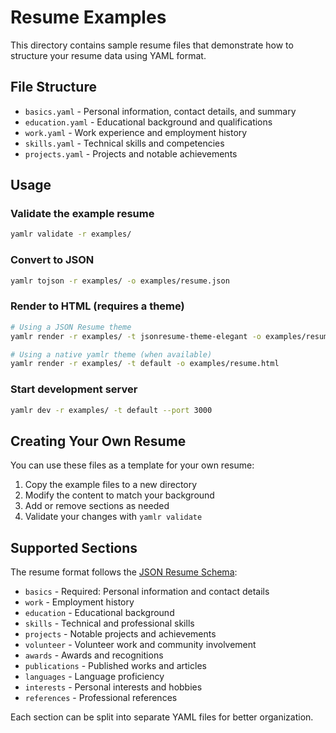 # Resume Examples

This directory contains sample resume files that demonstrate how to structure your resume data using YAML format.

## File Structure

- `basics.yaml` - Personal information, contact details, and summary
- `education.yaml` - Educational background and qualifications
- `work.yaml` - Work experience and employment history
- `skills.yaml` - Technical skills and competencies
- `projects.yaml` - Projects and notable achievements

## Usage

### Validate the example resume

```bash
yamlr validate -r examples/
```

### Convert to JSON

```bash
yamlr tojson -r examples/ -o examples/resume.json
```

### Render to HTML (requires a theme)

```bash
# Using a JSON Resume theme
yamlr render -r examples/ -t jsonresume-theme-elegant -o examples/resume.html

# Using a native yamlr theme (when available)
yamlr render -r examples/ -t default -o examples/resume.html
```

### Start development server

```bash
yamlr dev -r examples/ -t default --port 3000
```

## Creating Your Own Resume

You can use these files as a template for your own resume:

1. Copy the example files to a new directory
2. Modify the content to match your background
3. Add or remove sections as needed
4. Validate your changes with `yamlr validate`

## Supported Sections

The resume format follows the [JSON Resume Schema](https://jsonresume.org/schema/):

- `basics` - Required: Personal information and contact details
- `work` - Employment history
- `education` - Educational background
- `skills` - Technical and professional skills
- `projects` - Notable projects and achievements
- `volunteer` - Volunteer work and community involvement
- `awards` - Awards and recognitions
- `publications` - Published works and articles
- `languages` - Language proficiency
- `interests` - Personal interests and hobbies
- `references` - Professional references

Each section can be split into separate YAML files for better organization.

